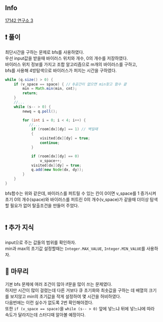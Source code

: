 ## Info

<a href="https://www.acmicpc.net/problem/17142" rel="nofollow">17142 연구소 3</a>

## ❗ 풀이

최단시간을 구하는 문제로 bfs를 사용하였다.<br/>
우선 input값을 받을때 바이러스 위치와 개수, 0의 개수를 저장하였다.<br/>
바이러스 위치 정보를 가지고 조합 알고리즘으로 m개의 바이러스를 구하고,<br/>
bfs를 사용해 4방탐색으로 바이러스가 퍼지는 시간을 구하였다.<br/>

```java
while (q.size() > 0) {
    if (v_space == space) { // 0공간이 없으면 min찾고 함수 끝
        min = Math.min(min, cnt);
        return;
    }
    //...
    while (s-- > 0) {
        newq = q.poll();

        for (int i = 0; i < 4; i++) {
           //...
            if (room[dx][dy] == 1) // 벽일때
            {
                visited[dx][dy] = true;
                continue;
            }

            if (room[dx][dy] == 0)
                v_space++;
            visited[dx][dy] = true;
            q.add(new Node(dx, dy));
        }
    }
}
```
bfs함수는 위와 같은데,
바이러스를 퍼트릴 수 있는 칸이 0이면 v_space를 1 증가시켜<br/>
초기 0의 개수(space)와 바이러스를 퍼트린 0의 개수(v_space)가 같을때 더이상 탐색할 필요가 없어 탈출조건을 만들어 주었다.<br/>
<br/> 

## ❗ 추가 지식

input으로 주는 값들의 범위를 확인하자.<br/>
min과 max의 초기값 설정할때는 `Integer.MAX_VALUE`, `Integer.MIN_VALUE`를 사용하자.

## 🙂 마무리

기본 bfs 문제에 여러 조건이 많아 if문을 많이 쓰는 문제였다.<br/>
하지만 시간이 많이 걸렸는데 다른 거보다 큐 초기화와 
최솟값을 구하는 데 배열의 크기를 보지않고 min의 초기값을 작게 설정하여 몇 시간을 허비하였다.<br/>
다음번에는 이런 실수가 없도록 2번 확인해야겠다.<br/>
또한 `if (v_space == space)`을 `while (s-- > 0)` 앞에 넣느냐 뒤에 넣느냐에 따라 속도가 달라지는데
스터디때 알아볼 예정이다.